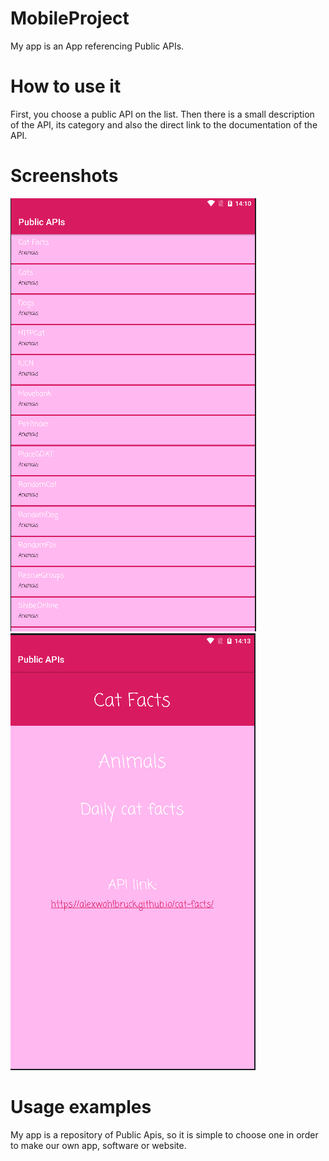 # MobileProject

My app is an App referencing Public APIs.

# How to use it
First, you choose a public API on the list. Then there is a small description of the API, its category and also the direct link to the documentation of the API.

# Screenshots
![GitHub Logo](/images/screen1.PNG)
![GitHub Logo](/images/screen2.PNG)

# Usage examples
My app is a repository of Public Apis, so it is simple to choose one in order to make our own app, software or website.
